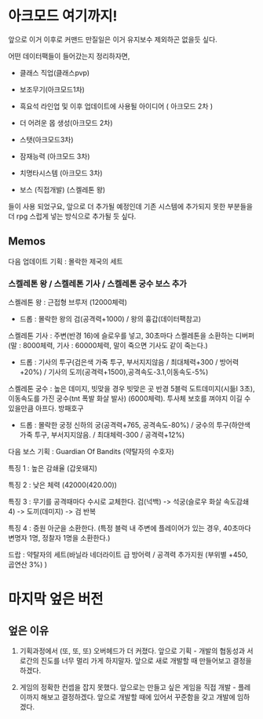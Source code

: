# 아크모드 여기까지!
<p>
앞으로 이거 이후로 커맨드 만질일은 이거 유지보수 제외하곤 없을듯 싶다.

어떤 데이터팩들이 들어갔는지 정리하자면,

- 클래스 직업(클래스pvp)

- 보조무기(아크모드1차)

- 흑요석 라인업 및 이후 업데이트에 사용될 아이디어 ( 아크모드 2차 )

- 더 어려운 몹 생성(아크모드 2차)

- 스탯(아크모드3차) 

- 잠재능력 (아크모드 3차)

- 치명타시스템 (아크모드 3차)

- 보스 (직접개발) (스켈레톤 왕)

들이 사용 되었구요, 앞으로 더 추가될 예정인데 기존 시스템에 추가되지 못한 부분들을 더 rpg 스럽게 넣는 방식으로 추가될 듯 싶다.
</p>

## Memos
<p>
  다음 업데이트 기획 : 몰락한 제국의 세트
  
  ### 스켈레톤 왕 / 스켈레톤 기사 / 스켈레톤 궁수 보스 추가
  
  스켈레톤 왕 : 근접형 브루저 (12000체력)
  - 드롭 : 몰락한 왕의 검(공격력+1000) / 왕의 흉갑(데이터팩참고)
  
  스켈레톤 기사 : 주변(반경 16)에 슬로우를 넣고, 30초마다 스켈레톤을 소환하는 디버퍼 (말 : 8000체력, 기사 : 60000체력, 말이 죽으면 기사도 같이 죽는다.)
  - 드롭 : 기사의 투구(검은색 가죽 투구, 부서지지않음 / 최대체력+300 / 방어력+20%) / 기사의 도끼(공격력+1500),공격속도-3.1,이동속도-5%)
  
  스켈레톤 궁수 : 높은 데미지, 빗맞을 경우 빗맞은 곳 반경 5블럭 도트데미지(시듦I 3초), 이동속도를 가진 궁수(tnt 폭발 화살 발사) (6000체력). 투사체 보호를 껴야지 이길 수 있을만큼 아프다. 방패호구
  - 드롭 : 몰락한 궁정 신하의 궁(공격력+765, 공격속도-80%) / 궁수의 투구(하얀색 가죽 투구, 부서지지않음. / 최대체력-300 / 공격력+12%)
  
</p>

<p>
다음 보스 기획 : Guardian Of Bandits (약탈자의 수호자)

특징 1 : 높은 감쇄율 (갑옷돼지)
  
특징 2 : 낮은 체력 (42000(420.00))

특징 3 : 무기를 공격때마다 수시로 교체한다.
  검(넉백) -> 석궁(슬로우 화살 속도감쇄4) -> 도끼(데미지) -> 검 반복

특징 4 : 증원
  아군을 소환한다. (특정 블럭 내 주변에 플레이어가 있는 경우, 40초마다 변명자 1명, 정찰자 1명을 소환한다.)
  
 드랍 : 약탈자의 세트(바닐라 네더라이트 급 방어력 / 공격력 추가지원 (부위별 +450, 곱연산 3%) )
</p>

# 마지막 엎은 버전

## 엎은 이유

1. 기획과정에서 (또, 또, 또) 오버헤드가 더 커졌다.
앞으로 기획 - 개발의 협동성과 서로간의 진도를 너무 멀리 가게 하지말자.
앞으로 새로 개발할 때 만들어보고 결정을 하겠다.

2. 게임의 정확한 컨셉을 잡지 못했다.
앞으로는 만들고 싶은 게임을 직접 개발 - 플레이까지 해보고 결정하겠다.
앞으로 개발할 때에 있어서 꾸준함을 갖고 개발에 임하겠다.
